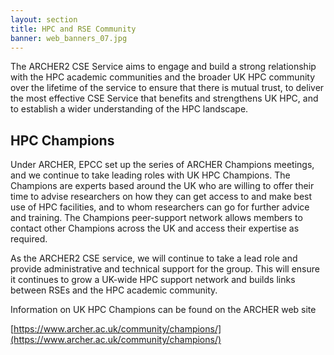 ```yaml
---
layout: section
title: HPC and RSE Community
banner: web_banners_07.jpg
---
```


The ARCHER2 CSE Service aims to engage and build a strong relationship with the HPC academic communities and the broader UK HPC community over the lifetime of the service to ensure that there is mutual trust, to deliver the most effective CSE Service that benefits and strengthens UK HPC, and to establish a wider understanding of the HPC landscape.

## HPC Champions
 
Under ARCHER, EPCC set up the series of ARCHER Champions meetings, and we continue to take leading roles with UK HPC Champions. The Champions are experts based around the UK who are willing to offer their time to advise researchers on how they can get access to and make best use of HPC facilities, and to whom researchers can go for further advice and training. The Champions peer-support network allows members to contact other Champions across the UK and access their expertise as required. 
 
As the ARCHER2 CSE service, we will continue to take a lead role and provide administrative and technical support for the group. This will ensure it continues to grow a UK-wide HPC support network and builds links between RSEs and the HPC academic community. 
 
Information on UK HPC Champions can be found on the ARCHER web site
 
[https://www.archer.ac.uk/community/champions/](https://www.archer.ac.uk/community/champions/)
 




